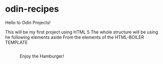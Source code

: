 # odin-recipes

Hello to Odin Projects!

This will be my first project using HTML 5
The whole structure will be using he following elements aside From the elements of the HTML-BOILER TEMPLATE

<ul>
<ol>
<img>

Enjoy the Hamburger!